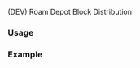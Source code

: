 (DEV) Roam Depot Block Distribution 


### Usage

### Example

<!-- <img src="LINK_TO_IMAGE" max-width="400"></img> -->
